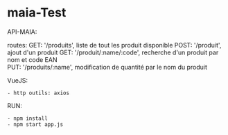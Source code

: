 # maia-Test

API-MAIA: 

routes: 
    GET: '/produits', liste de tout les produit disponible
    POST: '/produit', ajout d'un produit
    GET: '/produit/:name/:code', recherche d'un produit par nom et code EAN  
    PUT: '/produits/:name', modification de quantité par le nom du produit

VueJS: 

    - http outils: axios 


RUN:

    - npm install
    - npm start app.js